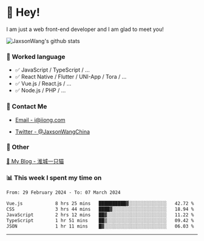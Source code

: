# 👋 Hey!

I am just a web front-end developer and I am glad to meet you!

![JaxsonWang's github stats](https://github-readme-stats.vercel.app/api?username=JaxsonWang&&show_icons=true&&title_color=1abc9c&&icon_color=1abc9c)


### 📝 Worked language

- ✅ JavaScript / TypeScript / ...
- ✅ React Native / Flutter / UNI-App / Tora / ...
- ✅ Vue.js / React.js / ...
- ✅ Node.js / PHP / ...

### 📮 Contact Me

- [Email - i@iiong.com](mailto:i@iiong.com)

- [Twitter - @JaxsonWangChina](https://twitter.com/JaxsonWangChina)

### 🤪 Other

[📌 My Blog - 淮城一只猫](https://iiong.com)

### 📊 This week I spent my time on

<!--START_SECTION:waka-->

```txt
From: 29 February 2024 - To: 07 March 2024

Vue.js            8 hrs 25 mins   ██████████▓░░░░░░░░░░░░░░   42.72 %
CSS               3 hrs 44 mins   ████▓░░░░░░░░░░░░░░░░░░░░   18.94 %
JavaScript        2 hrs 12 mins   ██▓░░░░░░░░░░░░░░░░░░░░░░   11.22 %
TypeScript        1 hr 51 mins    ██▒░░░░░░░░░░░░░░░░░░░░░░   09.42 %
JSON              1 hr 11 mins    █▓░░░░░░░░░░░░░░░░░░░░░░░   06.03 %
```

<!--END_SECTION:waka-->

---
